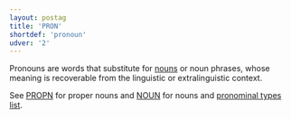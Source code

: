```yaml
---
layout: postag
title: 'PRON'
shortdef: 'pronoun'
udver: '2'
---
```


Pronouns are words that substitute for [nouns](NOUN) or noun phrases, whose meaning is recoverable from the linguistic or extralinguistic
context.

See [PROPN]() for proper nouns and [NOUN]() for nouns and [pronominal types list](bm-feats/PronType).



<!-- Interlanguage links updated Po 6. listopadu 2023, 21:41:28 CET -->
